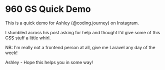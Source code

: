 # 960 GS Quick Demo

This is a quick demo for Ashley (@coding.journey) on Instagram.

I stumbled across his post asking for help and thought I'd give some of this CSS stuff a little whirl.

NB: I'm really not a frontend person at all, give me Laravel any day of the week!

Ashley - Hope this helps you in some way!

